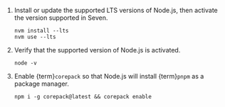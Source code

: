 1.  Install or update the supported LTS versions of Node.js, then activate the version supported in Seven.

    ```shell
    nvm install --lts
    nvm use --lts
    ```

2.  Verify that the supported version of Node.js is activated.

    ```shell
    node -v
    ```

3.  Enable {term}`corepack` so that Node.js will install {term}`pnpm` as a package manager.

    ```shell
    npm i -g corepack@latest && corepack enable
    ```
